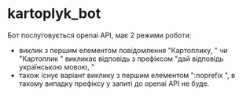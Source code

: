 # kartoplyk_bot

Бот послуговується openai API, має 2 режими роботи:
 - виклик з першим елементом повідомлення "Картоплику, " чи "Картоплик " викликає відповідь з префіксом "дай відповідь українською мовою, "
 - також існує варіант виклику з першим елементом ":noprefix ", в такому випадку префіксу у запиті до openai API не буде.
